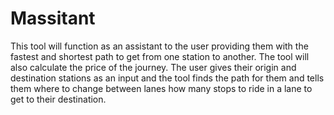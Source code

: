 # Massitant
This tool will function as an assistant to the user providing them with the fastest and shortest path to get from one station to another. The tool will also calculate the price of the journey. The user gives their origin and destination stations as an input and the tool finds the path for them and tells them where to change between lanes how many stops to ride in a lane to get to their destination. 
